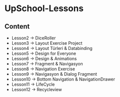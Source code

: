 # UpSchool-Lessons
## Content
- Lesson2 -> DiceRoller
- Lesson3 -> Layout Exercise Project
- Lesson4 -> Layout Türleri & Databinding
- Lesson5 -> Design for Everyone
- Lesson6 -> Design & Animations
- Lesson7 ->  Fragment & Navigasyon
- Lesson8 -> Navigation Exercise
- Lesson9 ->  Navigasyon & Dialog Fragment
- Lesson10 -> Bottom Navigation & NavigationDrawer
- Lesson11 -> LifeCycle
- Lesson12 -> Recycleview
